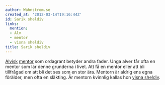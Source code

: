 ```yaml
---
author: Wahnstrom.se
created_at: '2012-03-14T19:16:44Z'
id: Sarik sheldiv
links:
  mention:
  - Alv
  - mentor
  - visna sheldiv
title: Sarik sheldiv
---
```


[Alvisk][] [mentor] som ordagrant betyder andra fader. Unga alver får ofta en mentor som lär denne
grunderna i livet. Att få en mentor eller att bli tillfrågad om att bli det ses som en stor ära.
Mentorn är aldrig ens egna förälder, men ofta en släkting. Är mentorn kvinnlig kallas hon [visna
sheldiv].

  [Alvisk]: Alv
  [mentor]: mentor
  [visna sheldiv]: visna_sheldiv